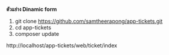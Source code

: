 <b>ตัวแย่าง Dinamic form</b>  
1. git clone https://github.com/samtheerapong/app-tickets.git
2. cd app-tickets
3. composer update


http://localhost/app-tickets/web/ticket/index